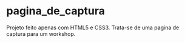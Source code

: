 # pagina_de_captura
Projeto feito apenas com HTML5 e CSS3.
Trata-se de uma pagina de captura para um workshop.
